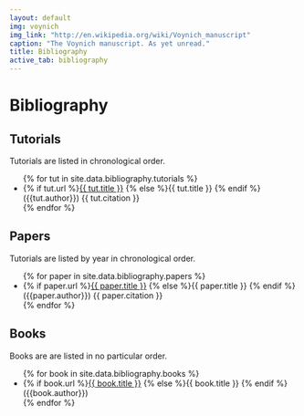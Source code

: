 ```yaml
---
layout: default
img: voynich
img_link: "http://en.wikipedia.org/wiki/Voynich_manuscript"
caption: "The Voynich manuscript. As yet unread."
title: Bibliography
active_tab: bibliography
---
```


# Bibliography

## Tutorials

Tutorials are listed in chronological order.

<ul>
{% for tut in site.data.bibliography.tutorials %}
    <li>
        {% if tut.url %}<a href="{{ tut.url }}">{{ tut.title }}</a>
        {% else %}{{ tut.title }}
        {% endif %}    
        ({{tut.author}}) {{ tut.citation }}
    </li>
{% endfor %}
</ul>


## Papers

Tutorials are listed by year in chronological order.

<ul>
{% for paper in site.data.bibliography.papers %}
    <li>
        {% if paper.url %}<a href="{{ paper.url }}">{{ paper.title }}</a>
        {% else %}{{ paper.title }}
        {% endif %}    
        ({{paper.author}}) {{ paper.citation }}
    </li>
{% endfor %}
</ul>

## Books

Books are are listed in no particular order.

<ul>
{% for book in site.data.bibliography.books %}
    <li>
        {% if book.url %}<a href="{{ book.url }}">{{ book.title }}</a>
        {% else %}{{ book.title }}
        {% endif %}    
        ({{book.author}})
    </li>
{% endfor %}
</ul>

